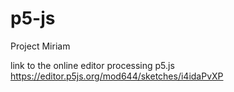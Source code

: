 # p5-js
Project Miriam


link to the online editor processing p5.js
https://editor.p5js.org/mod644/sketches/i4idaPvXP
